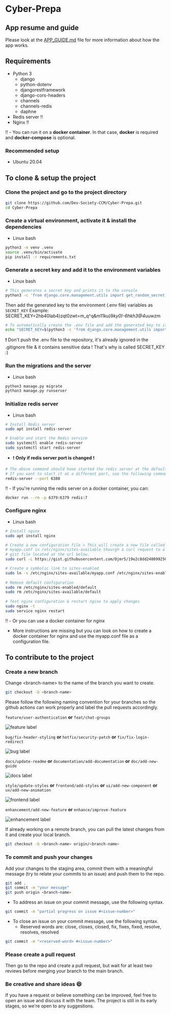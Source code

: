 # Cyber-Prepa

## App resume and guide
Please look at the [APP_GUIDE.md](APP_GUIDE.md) file for more information about how the app works.

## Requirements
- Python 3
    - django
    - python-dotenv
    - djangorestframework
    - django-cors-headers
    - channels
    - channels-redis
    - daphne
- Redis server :bangbang:
- Nginx :bangbang:

:bangbang: - You can run it on a **docker container**. In that case, **docker** is required and **docker-compose** is optional.

### Recommended setup
- Ubuntu 20.04

## To clone & setup the project

### Clone the project and go to the project directory
```bash
git clone https://github.com/Dev-Society-CCM/Cyber-Prepa.git
cd Cyber-Prepa
```

### Create a virtual environment, activate it & install the dependencies
- Linux bash
```bash
python3 -m venv .venv
source .venv/bin/activate
pip install -r requirements.txt
```

### Generate a secret key and add it to the environment variables
- Linux bash
```bash
# This generates a secret key and prints it to the console
python3 -c 'from django.core.management.utils import get_random_secret_key; print(get_random_secret_key())'
```

Then add the generated key to the environment (.env file) variables as `SECRET_KEY`
Example:
SECRET_KEY=2hb40lab4)zqt0zwt=m_q^q&m11ku)9*ky0)-6hkh3@4*uuwzm
```bash
# To automatically create the .env file and add the generated key to it
echo "SECRET_KEY=$(python3 -c 'from django.core.management.utils import get_random_secret_key; print(get_random_secret_key())')" > .env
```

:exclamation: Don't push the .env file to the repository, it's already ignored in the .gitignore file & it contains sensitive data ! That's why is called SECRET_KEY :)

### Run the migrations and the server
- Linux bash
```bash
python3 manage.py migrate
python3 manage.py runserver
```

### Initialize redis server

- Linux bash
```bash
# Install Redis server
sudo apt install redis-server

# Enable and start the Redis service
sudo systemctl enable redis-server
sudo systemctl start redis-server
```

- :exclamation: **Only if redis server port is changed** :exclamation:
```bash
# The above command should have started the redis server at the default port 6379
# If you want to start it at a different port, use the following command
redis-server --port 6380
```

:bangbang: - If you're running the redis server on a docker container, you can:
```bash
docker run --rm -p 6379:6379 redis:7
```

### Configure nginx

- Linux bash
```bash
# Install nginx
sudo apt install nginx

# Create a new configuration file > This will create a new file called 
# myapp.conf in /etc/nginx/sites-available thourgh a curl request to a
# gist file located at the url below. 
sudo curl -L https://gist.githubusercontent.com/Djmr5/19e2c8dd2480992500d12fd54a10913c/raw/1ee7a905d4be9816ae3d84a90709a153f8ee8ba8/myapp.conf -o /etc/nginx/sites-available/myapp.conf

# Create a symbolic link to sites-enabled
sudo ln -s /etc/nginx/sites-available/myapp.conf /etc/nginx/sites-enabled/
    
# Remove default configuration
sudo rm /etc/nginx/sites-enabled/default
sudo rm /etc/nginx/sites-available/default
    
# Test nginx configuration & restart nginx to apply changes
sudo nginx -t
sudo service nginx restart
```

:bangbang: - Or you can use a docker container for nginx
- More instructions are missing but you can look on how to create a docker container for nginx and use the myapp.conf file as a configuration file.

## To contribute to the project

### Create a new branch
Change \<branch-name> to the name of the branch you want to create.
```bash
git checkout -b <branch-name>
```

Please follow the following naming convention for your branches so the github actions can work properly and label the pull requests accordingly.


`feature/user-authentication` **or**
`feat/chat-groups`

![feature label](https://img.shields.io/badge/feature-4FB916?style=for-the-badge)

`bug/fix-header-styling` **or**
`hotfix/security-patch` **or**
`fix/fix-login-redirect`

![bug label](https://img.shields.io/badge/bug-FF0000?style=for-the-badge)

`docs/update-readme` **or** `documentation/add-documentation` **or** `doc/add-new-guide`

![docs label](https://img.shields.io/badge/docs-0075CA?style=for-the-badge)

`style/update-styles` **or** `frontend/add-styles` **or** `ui/add-new-component` **or** `ux/add-new-animation`

![frontend label](https://img.shields.io/badge/frontend-D93F0B?style=for-the-badge)

`enhancement/add-new-feature` **or** `enhance/improve-feature`

![enhancement label](https://img.shields.io/badge/enhancement-A2EEEF?style=for-the-badge)

If already working on a remote branch, you can pull the latest changes from it and create your local branch.
```bash
git checkout -b <branch-name> origin/<branch-name>
```

### To commit and push your changes
Add your changes to the staging area, commit them with a meaningful message (try to relate your commits to an issue) and push them to the repo.
```bash
git add .
git commit -m "your message"
git push origin <branch-name>
```
- To address an issue on your commit message, use the following syntax.
```bash
git commit -m "partial progress on issue #<issue-number>"
```
- To close an issue on your commit message, use the following syntax.
    - Reserved words are: close, closes, closed, fix, fixes, fixed, resolve, resolves, resolved
```bash
git commit -m "<reserved-word> #<issue-number>"
```
### Please create a pull request
Then go to the repo and create a pull request, but wait for at least two reviews before merging your branch to the main branch.

### Be creative and share ideas :smile:

If you have a request or believe something can be improved, feel free to open an issue and discuss it with the team. The project is still in its early stages, so we're open to any suggestions.
